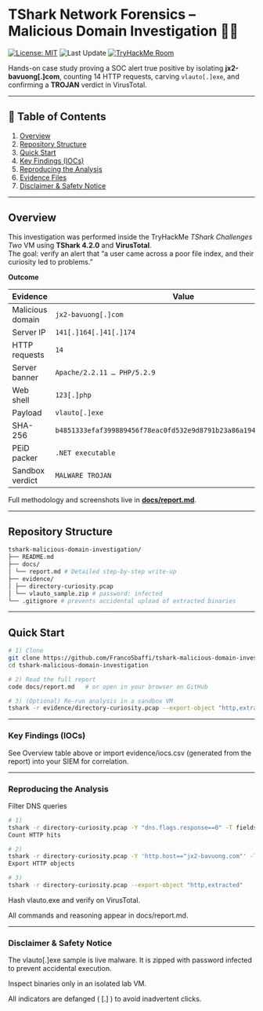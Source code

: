 # TShark Network Forensics – Malicious Domain Investigation 🕵️‍♂️

[![License: MIT](https://img.shields.io/badge/license-MIT-blue.svg)](LICENSE)
![Last Update](https://img.shields.io/github/last-commit/<username>/tshark-malicious-domain-investigation)
[![TryHackMe Room](https://img.shields.io/badge/TryHackMe-TShark__Challenges__Two-red)](https://tryhackme.com/room/tsharkchallengestwo)

Hands-on case study proving a SOC alert true positive by isolating **jx2-bavuong[.]com**, counting 14 HTTP requests, carving `vlauto[.]exe`, and confirming a **TROJAN** verdict in VirusTotal.

---

## 📑 Table of Contents
1. [Overview](#overview)
2. [Repository Structure](#repository-structure)
3. [Quick Start](#quick-start)
4. [Key Findings (IOCs)](#key-findings-iocs)
5. [Reproducing the Analysis](#reproducing-the-analysis)
6. [Evidence Files](#evidence-files)
7. [Disclaimer & Safety Notice](#disclaimer--safety-notice)

---

## Overview
This investigation was performed inside the TryHackMe *TShark Challenges Two* VM using **TShark 4.2.0** and **VirusTotal**.  
The goal: verify an alert that “a user came across a poor file index, and their curiosity led to problems.”

**Outcome**

| Evidence | Value |
|----------|-------|
| Malicious domain | `jx2-bavuong[.]com` |
| Server IP | `141[.]164[.]41[.]174` |
| HTTP requests | `14` |
| Server banner | `Apache/2.2.11 … PHP/5.2.9` |
| Web shell | `123[.]php` |
| Payload | `vlauto[.]exe` |
| SHA-256 | `b4851333efaf399889456f78eac0fd532e9d8791b23a86a19402c1164aed20de` |
| PEiD packer | `.NET executable` |
| Sandbox verdict | `MALWARE TROJAN` |

Full methodology and screenshots live in **[docs/report.md](docs/report.md)**.

---

## Repository Structure
```bash
tshark-malicious-domain-investigation/
├── README.md
├── docs/
│ └── report.md # Detailed step-by-step write-up
├── evidence/
│ ├── directory-curiosity.pcap
│ └── vlauto_sample.zip # password: infected
└── .gitignore # prevents accidental upload of extracted binaries
```

---

## Quick Start
```bash
# 1) Clone
git clone https://github.com/FrancoSbaffi/tshark-malicious-domain-investigation-.git
cd tshark-malicious-domain-investigation

# 2) Read the full report
code docs/report.md   # or open in your browser on GitHub

# 3) (Optional) Re-run analysis in a sandbox VM
tshark -r evidence/directory-curiosity.pcap --export-object "http,extracted"
```

---

### Key Findings (IOCs)
See Overview table above or import evidence/iocs.csv (generated from the report) into your SIEM for correlation.

---

### Reproducing the Analysis

Filter DNS queries

```bash
# 1)
tshark -r directory-curiosity.pcap -Y "dns.flags.response==0" -T fields -e dns.qry.name
Count HTTP hits

# 2)
tshark -r directory-curiosity.pcap -Y 'http.host=="jx2-bavuong.com"' -T fields -e http.request.method | wc -l
Export HTTP objects

# 3) 
tshark -r directory-curiosity.pcap --export-object "http,extracted"
```

Hash vlauto.exe and verify on VirusTotal.

All commands and reasoning appear in docs/report.md.

---

### Disclaimer & Safety Notice
The vlauto[.]exe sample is live malware. It is zipped with password infected to prevent accidental execution.

Inspect binaries only in an isolated lab VM.

All indicators are defanged ( [.] ) to avoid inadvertent clicks.
